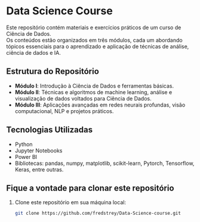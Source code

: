 # Data Science Course

Este repositório contém materiais e exercícios práticos de um curso de Ciência de Dados.  
Os conteúdos estão organizados em três módulos, cada um abordando tópicos essenciais para o aprendizado e aplicação de técnicas de análise, ciência de dados e IA.

## Estrutura do Repositório

- **Módulo I**: Introdução à Ciência de Dados e ferramentas básicas.
- **Módulo II**: Técnicas e algoritmos de machine learning, análise e visualização de dados voltados para Ciência de Dados.
- **Módulo III**: Aplicações avançadas em redes neurais profundas, visão computacional, NLP e projetos práticos.

## Tecnologias Utilizadas

- Python
- Jupyter Notebooks
- Power BI
- Bibliotecas: pandas, numpy, matplotlib, scikit-learn, Pytorch, Tensorflow, Keras, entre outras.

## Fique a vontade para clonar este repositório

1. Clone este repositório em sua máquina local:
   ```bash
   git clone https://github.com/fredstrey/Data-Science-course.git
